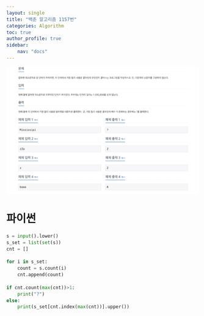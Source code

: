 ```yaml
---
layout: single
title: "백준 알고리즘 1157번"
categories: Algorithm
toc: true
author_profile: true
sidebar:
    nav: "docs"
---
```

![4](/images/2022-10-22-Algorithm4/4.png)
# 파이썬
```python
s = input().lower()
s_set = list(set(s))
cnt = []

for i in s_set:
    count = s.count(i)
    cnt.append(count)

if cnt.count(max(cnt))>1:
    print("?")
else:
    print(s_set[cnt.index(max(cnt))].upper())
    
```